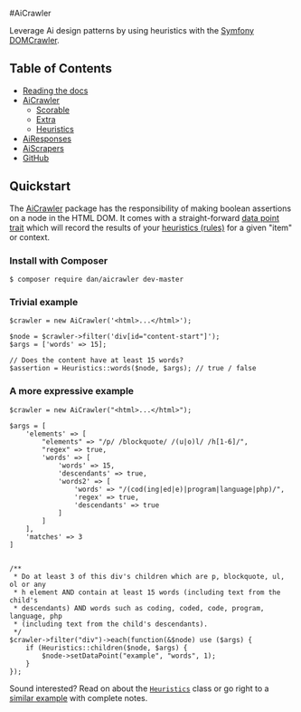 #AiCrawler

Leverage Ai design patterns by using heuristics with the [Symfony DOMCrawler](http://symfony.com/doc/current/components/dom_crawler.html).


## Table of Contents

- [Reading the docs](#reading)
- [AiCrawler](AiCrawler/README.md)
   - [Scorable](AiCrawler/scorable.md)
   - [Extra](AiCrawler/extra.md)
   - [Heuristics](AiCrawler/Heuristics/README.md)
- [AiResponses](AiResponses/README.md)
- [AiScrapers](AiScrapers/README.md)
- [GitHub](https://github.com/danrichards/aicrawler)


## Quickstart<a name="quickstart"></a>

The [AiCrawler](AiCrawler/README.md) package has the responsibility of making boolean assertions on a node in the HTML DOM. It comes with a straight-forward [data point trait](AiCrawler/scorable.md) which will record the results of your [heuristics (rules)](AiCrawler/Heuristics/README.md) for a given "item" or context.

### Install with Composer<a name="install"></a>

```
$ composer require dan/aicrawler dev-master
```

### Trivial example<a name="install"></a>

```
$crawler = new AiCrawler('<html>...</html>');

$node = $crawler->filter('div[id="content-start"]');
$args = ['words' => 15];

// Does the content have at least 15 words?
$assertion = Heuristics::words($node, $args); // true / false
```

### A more expressive example

```
$crawler = new AiCrawler("<html>...</html>");

$args = [
    'elements' => [
        "elements" => "/p/ /blockquote/ /(u|o)l/ /h[1-6]/",
        "regex" => true,
        'words' => [
            'words' => 15,
            'descendants' => true,
            'words2' => [
                'words' => "/(cod(ing|ed|e)|program|language|php)/",
                'regex' => true,
                'descendants' => true
            ]
        ]
    ],
    'matches' => 3
]


/**
 * Do at least 3 of this div's children which are p, blockquote, ul, ol or any
 * h element AND contain at least 15 words (including text from the child's 
 * descendants) AND words such as coding, coded, code, program, language, php 
 * (including text from the child's descendants).
 */
$crawler->filter("div")->each(function(&$node) use ($args) {
    if (Heuristics::children($node, $args) {
        $node->setDataPoint("example", "words", 1);
    }
});
```
Sound interested? Read on about the [`Heuristics`](AiCrawler/Heuristics/README.md) class or go right to a [similar example](AiCrawler/Heuristics/README.md#nested) with complete notes.